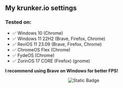 ## My krunker.io settings

### Tested on:
- ✅ Windows 10 (Chrome)
- ✅ Windows 11 22H2 (Brave, Firefox, Chrome)
- ✅ ReviOS 11 23.09 (Brave, Firefox, Chrome)
- ✅ ChromeOS Flex (Chrome)
- ✅ FydeOS (Chrome)
- ✅ ZorinOS 17 CORE (Firefox) (gnome)

**I recommend using Brave on Windows for better FPS!**

 <p align="center">
<img alt="Static Badge" src="https://img.shields.io/badge/JT_Studio-Verified-green">
  </p>
